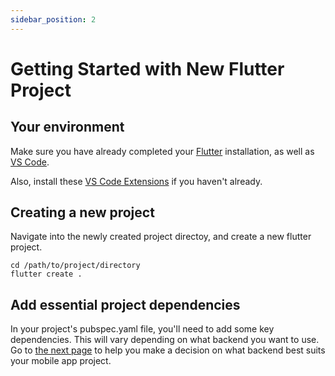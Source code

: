 ```yaml
---
sidebar_position: 2
---
```


# Getting Started with New Flutter Project


## Your environment

Make sure you have already completed your [Flutter](https://flutter.dev/docs/get-started/install) installation, as well as [VS Code](https://code.visualstudio.com/).

Also, install these [VS Code Extensions](/ide/vscode/#recommended-extensions) if you haven't already.


## Creating a new project

Navigate into the newly created project directoy, and create a new flutter project.

```
cd /path/to/project/directory
flutter create .
```

## Add essential project dependencies

In your project's pubspec.yaml file, you'll need to add some key dependencies. This will vary depending on what backend you want to use. Go to [the next page](/getting-started/selecting-your-backend/) to help you make a decision on what backend best suits your mobile app project.